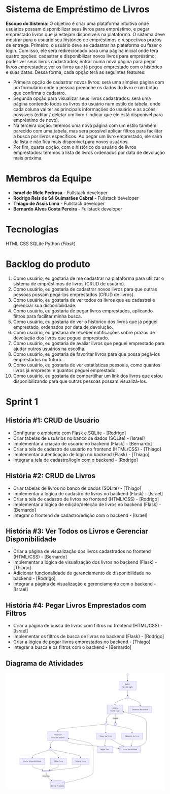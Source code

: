 # Sistema de Empréstimo de Livros
**Escopo do Sistema**: O objetivo é criar uma plataforma intuitiva onde usuários possam
disponibilizar seus livros para empréstimo, e pegar emprestado livros que já estejam disponíveis
na plataforma. O sistema deve mostrar para o usuário seu histórico de
empréstimos e respectivos prazos de entrega.
Primeiro, o usuário deve se cadastrar na plataforma ou fazer o login. Com isso, ele será redirecionado para uma página inicial onde terá quatro opções: cadastrar e disponibilizar novos livros para empréstimo; poder ver seus livros cadastrados; entrar numa nova página para pegar livros emprestados; ver os livros que já pegou emprestado com o histórico e suas datas.
Dessa forma, cada opção terá as seguintes features:
 - Primeira opção de cadastrar novos livros: será uma simples página com um formulário onde a pessoa preenche os dados do livro e um botão que confirma o cadastro.
 - Segunda opção para visualizar seus livros cadastrados: será uma página contendo todos os livros do usuário num estilo de tabela, onde cada coluna vai ter as principais informações do usuário e as ações possíveis (editar / deletar um livro / indicar que ele está disponível para empréstimo de novo).
 - Na terceira opção: teremos uma nova página com um estilo também parecido com uma tabela, mas será possível aplicar filtros para facilitar a busca por livros específicos. Ao pegar um livro emprestado, ele sairá da lista e não fica mais disponível para novos usuários.
 - Por fim, quarta opção, com o histórico do usuário de livros emprestados: teremos a lista de livros ordenados por data de devolução mais próxima.

# Membros da Equipe
- **Israel de Melo Pedrosa** - Fullstack developer
- **Rodrigo Reis de Sá Guimarães Cabral** - Fullstack developer 
- **Thiago de Assis Lima** - Fullstack developer
- **Bernardo Alves Costa Pereira** - Fullstack developer
  
# Tecnologias
  HTML
  CSS
  SQLite
  Python (_Flask_)

# Backlog do produto
1. Como usuário, eu gostaria de me cadastrar na plataforma para utilizar o sistema de empréstimos de livros (CRUD de usuário).
2. Como usuário, eu gostaria de cadastrar novos livros para que outras pessoas possam pegá-los emprestados (CRUD de livros).
3. Como usuário, eu gostaria de ver todos os livros que eu cadastrei e gerenciar sua disponibilidade.
4. Como usuário, eu gostaria de pegar livros emprestados, aplicando filtros para facilitar minha busca.
5. Como usuário, eu gostaria de ver o histórico dos livros que já peguei emprestado, ordenados por data de devolução.
6. Como usuário, eu gostaria de receber notificações sobre prazos de devolução dos livros que peguei emprestado.
7. Como usuário, eu gostaria de avaliar livros que peguei emprestado para ajudar outros usuários na escolha.
8. Como usuário, eu gostaria de favoritar livros para que possa pegá-los emprestados no futuro.
9. Como usuário, eu gostaria de ver estatísticas pessoais, como quantos livros já emprestei e quantos peguei emprestado.
10. Como usuário, eu gostaria de compartilhar um link dos livros que estou disponibilizando para que outras pessoas possam visualizá-los.

# Sprint 1
## História #1: CRUD de Usuário
- Configurar o ambiente com Flask e SQLite - [Rodrigo]
- Criar tabelas de usuários no banco de dados (SQLite) - [Israel]
- Implementar a criação de usuário no backend (Flask) - [Bernardo]
- Criar a tela de cadastro de usuário no frontend (HTML/CSS) - [Thiago]
- Implementar autenticação de login no backend (Flask) - [Thiago]
- Integrar a tela de cadastro/login com o backend - [Rodrigo]

## História #2: CRUD de Livros
- Criar tabelas de livros no banco de dados (SQLite) - [Thiago]
- Implementar a lógica de cadastro de livros no backend (Flask) - [Israel]
- Criar a tela de cadastro de livros no frontend (HTML/CSS) - [Rodrigo]
- Implementar a lógica de edição/deleção de livros no backend (Flask) - [Bernardo]
- Integrar o frontend de cadastro/edição com o backend - [Israel]

## História #3: Ver Todos os Livros e Gerenciar Disponibilidade
- Criar a página de visualização dos livros cadastrados no frontend (HTML/CSS) - [Bernardo]
- Implementar a lógica de visualização dos livros no backend (Flask) - [Thiago]
- Adicionar funcionalidade de gerenciamento de disponibilidade no backend - [Rodrigo]
- Integrar a página de visualização e gerenciamento com o backend - [Israel]

## História #4: Pegar Livros Emprestados com Filtros
- Criar a página de busca de livros com filtros no frontend (HTML/CSS) - [Israel]
- Implementar os filtros de busca de livros no backend (Flask) - [Rodrigo]
- Criar a lógica de pegar livros emprestados no backend - [Thiago]
- Integrar a busca e os filtros com o backend - [Bernardo]

## Diagrama de Atividades
  <p align="center">
   <img src="FlowUML.png">
  </p>

